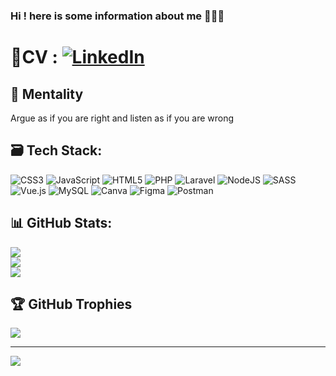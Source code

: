 ### Hi ! here is some information about me  👨🏽‍💻

# 💼CV : [![LinkedIn](https://img.shields.io/badge/LinkedIn-%230077B5.svg?logo=linkedin&logoColor=whitewww.linkedin.com/in/samuele-benato-a9615a29b/)](https://linkedin.com/in/)

## 🦁 Mentality

Argue as if you are right and listen as if you are wrong

## 🗃️ Tech Stack:
![CSS3](https://img.shields.io/badge/css3-%231572B6.svg?style=plastic&logo=css3&logoColor=white) ![JavaScript](https://img.shields.io/badge/javascript-%23323330.svg?style=plastic&logo=javascript&logoColor=%23F7DF1E) ![HTML5](https://img.shields.io/badge/html5-%23E34F26.svg?style=plastic&logo=html5&logoColor=white) ![PHP](https://img.shields.io/badge/php-%23777BB4.svg?style=plastic&logo=php&logoColor=white) ![Laravel](https://img.shields.io/badge/laravel-%23FF2D20.svg?style=plastic&logo=laravel&logoColor=white) ![NodeJS](https://img.shields.io/badge/node.js-6DA55F?style=plastic&logo=node.js&logoColor=white) ![SASS](https://img.shields.io/badge/SASS-hotpink.svg?style=plastic&logo=SASS&logoColor=white) ![Vue.js](https://img.shields.io/badge/vuejs-%2335495e.svg?style=plastic&logo=vuedotjs&logoColor=%234FC08D) ![MySQL](https://img.shields.io/badge/mysql-%2300f.svg?style=plastic&logo=mysql&logoColor=white) ![Canva](https://img.shields.io/badge/Canva-%2300C4CC.svg?style=plastic&logo=Canva&logoColor=white) ![Figma](https://img.shields.io/badge/figma-%23F24E1E.svg?style=plastic&logo=figma&logoColor=white) ![Postman](https://img.shields.io/badge/Postman-FF6C37?style=plastic&logo=postman&logoColor=white)

## 📊 GitHub Stats:

![](https://github-readme-stats.vercel.app/api?username=Samuele-Benato&theme=blue-green&hide_border=false&include_all_commits=false&count_private=false)<br/>
![](https://github-readme-streak-stats.herokuapp.com/?user=Samuele-Benato&theme=blue-green&hide_border=false)<br/>
![](https://github-readme-stats.vercel.app/api/top-langs/?username=Samuele-Benato&theme=blue-green&hide_border=false&include_all_commits=false&count_private=false&layout=compact)

## 🏆 GitHub Trophies

![](https://github-profile-trophy.vercel.app/?username=Samuele-Benato&theme=tokyonight&no-frame=false&no-bg=true&margin-w=4)

---

[![](https://visitcount.itsvg.in/api?id=Samuele-Benato&icon=6&color=1)](https://visitcount.itsvg.in)
